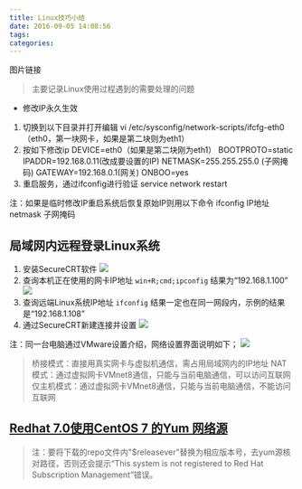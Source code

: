 ```yaml
---
title: Linux技巧小结
date: 2016-09-05 14:08:56
tags:
categories:
---
```


图片链接

>主要记录Linux使用过程遇到的需要处理的问题

<!-- more -->


* 修改IP永久生效
1. 切换到以下目录并打开编辑
vi /etc/sysconfig/network-scripts/ifcfg-eth0（eth0，第一块网卡，如果是第二块则为eth1）
2. 按如下修改ip
DEVICE=eth0（如果是第二块刚为eth1）
BOOTPROTO=static
IPADDR=192.168.0.11(改成要设置的IP)
NETMASK=255.255.255.0 (子网掩码)
GATEWAY=192.168.0.1(网关)
ONBOO=yes
3. 重启服务，通过ifconfig进行验证
service network restart

注：如果是临时修改IP重启系统后恢复原始IP则用以下命令
ifconfig IP地址 netmask 子网掩码



局域网内远程登录Linux系统
-------------------------
1. 安装SecureCRT软件
![](http://ww1.sinaimg.cn/large/a8fc9690gw1f7ippub25vj20g408jtas.jpg)
2. 查询本机正在使用的网卡IP地址
`win+R;cmd;ipconfig`
结果为“192.168.1.100”
![](http://ww1.sinaimg.cn/large/a8fc9690gw1f7ipryt5yyj20ff03mdgb.jpg)
3. 查询远端Linux系统IP地址
`ifconfig`
结果一定也在同一网段内，示例的结果是“192.168.1.108”
4. 通过SecureCRT新建连接并设置
![](http://ww3.sinaimg.cn/large/a8fc9690gw1f7ipx8k56gj20f40bw0v1.jpg)

注：同一台电脑通过VMware设置介绍，网络设置界面说明如下；
![](http://ww3.sinaimg.cn/large/a8fc9690gw1f7ipzjlxmyj20jy0bndid.jpg)
>桥接模式：直接用真实网卡与虚拟机通信，需占用局域网内的IP地址
>NAT模式：通过虚拟网卡VMnet8通信，只能与当前电脑通信，可以访问互联网
>仅主机模式：通过虚拟网卡VMnet8通信，只能与当前电脑通信，不能访问互联网

[Redhat 7.0使用CentOS 7 的Yum 网络源](http://www.centoscn.com/CentOS/config/2015/0328/5030.html)
-----------------------------------

>注：要将下载的repo文件内"$releasever"替换为相应版本号，去yum源核对路径，否则还会提示“This system is not registered to Red Hat Subscription Management”错误。
